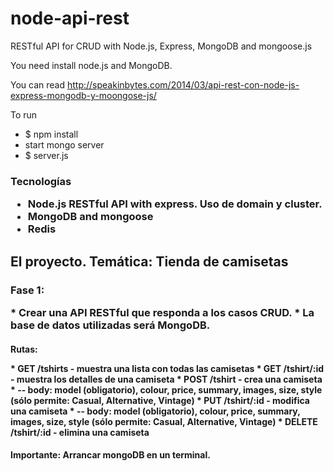 node-api-rest
=============

RESTful API for CRUD with Node.js, Express, MongoDB and mongoose.js

You need install node.js and MongoDB.

You can read http://speakinbytes.com/2014/03/api-rest-con-node-js-express-mongodb-y-moongose-js/

To run

* $ npm install
* start mongo server
* $ server.js

<h3> Tecnologías 
<p>

* Node.js RESTful API with express. Uso de domain y cluster.
* MongoDB and mongoose
* Redis


<h2> El proyecto. Temática: Tienda de camisetas

<h3>Fase 1: 
<p>
* Crear una API RESTful que responda a los casos CRUD.
* La base de datos utilizadas será MongoDB.
      
<h4> Rutas:
<p>
* GET /tshirts - muestra una lista con todas las camisetas
* GET /tshirt/:id - muestra los detalles de una camiseta
* POST /tshirt - crea una camiseta
* -- body: model (obligatorio), colour, price, summary, images, size, style (sólo permite: Casual, Alternative, Vintage)
* PUT /tshirt/:id - modifica una camiseta
* -- body: model (obligatorio), colour, price, summary, images, size, style (sólo permite: Casual, Alternative, Vintage)
* DELETE /tshirt/:id - elimina una camiseta
    
<h4> Importante: Arrancar mongoDB en un terminal.

